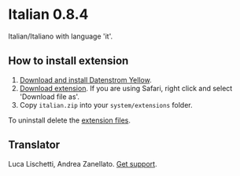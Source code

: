 Italian 0.8.4
=============
Italian/Italiano with language 'it'.

## How to install extension

1. [Download and install Datenstrom Yellow](https://github.com/datenstrom/yellow/).
2. [Download extension](https://github.com/datenstrom/yellow-extensions/raw/master/zip/italian.zip). If you are using Safari, right click and select 'Download file as'.
3. Copy `italian.zip` into your `system/extensions` folder.

To uninstall delete the [extension files](extension.ini).

## Translator

Luca Lischetti, Andrea Zanellato. [Get support](https://developers.datenstrom.se/help/support).
